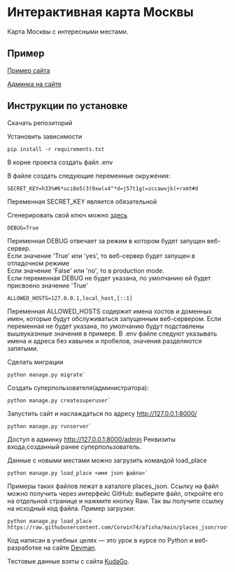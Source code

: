 # Интерактивная карта Москвы

Карта Москвы с интересными местами.


## Пример
[Пример сайта](https://is.shockland.ru)

[Админка на сайте](https://is.shockland.ru/admin)


## Инструкции по установке

Скачать репозиторий

Установить зависимости
```
pip install -r requirements.txt
```

В корне проекта создать файл .env

В файле создать следующие переменные окружения:
```
SECRET_KEY=h33%#6*uci8e5(3(9xw(x4^*d=j57t1g(=zccawvjk(+rxmt#d
```
Переменная SECRET_KEY является обязательной  

Сгенерировать свой ключ можно [здесь](https://djecrety.ir/)
```
DEBUG=True
```
Переменная DEBUG отвечает за режим в котором будет запущен веб-сервер.  
Eсли значение 'True' или 'yes', то веб-сервер будет запущен в отладочном режиме  
Если значение 'False' или 'no', то в production mode.  
Если переменная DEBUG не будет указана, по умолчанию ей будет присвоено значение 'True'  
```
ALLOWED_HOSTS=127.0.0.1,local_host,[::1]
```
Переменная ALLOWED_HOSTS содержит имена хостов и доменных имен, которые будут обслуживаться запущенным веб-сервером. Если переменная не будет указана, по умолчанию будут подставлены вышеуказнные значения в примере. В .env файле следуют указывать имена и адреса без кавычек и
пробелов, значения разделяются запятыми.  

Сделать миграции
```
python manage.py migrate`
```
Создать суперпользователя(администратора):
```
python manage.py createsuperuser`
```
Запустить сайт и наслаждаться по адресу http://127.0.0.1:8000/
```
python manage.py runserver` 
```
Доступ в админку http://127.0.0.1:8000/admin
Реквизиты входа,созданный ранее суперпользователь.

Данные с новыми местами можно загрузить командой load_place
```
python manage.py load_place <имя json файла>`
```
Примеры таких файлов лежат в каталоге places_json. Ссылку на файл можно получить через интерфейс GitHub: выберите файл, откройте его на отдельной странице и нажмите кнопку Raw. Так вы получите ссылку на исходный код файла. Пример загрузки:

```
python manage.py load_place https://raw.githubusercontent.com/Corwin74/afisha/main/places_json/roofs24.json`
```

Код написан в учебных целях — это урок в курсе по Python и веб-разработке на сайте [Devman](https://dvmn.org).

Тестовые данные взяты с сайта [KudaGo](https://kudago.com).
